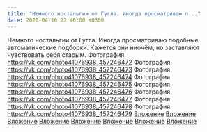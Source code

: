 ```yaml
---
title: "Немного ностальгии от Гугла. Иногда просматриваю п..."
date: 2020-04-16 22:46:00 +0300
---
```


Немного ностальгии от Гугла. Иногда просматриваю подобные автоматические подборки. Кажется они ниочём, но заставляют чувствовать себя старым.
Фотография
<a class="vk-attach" href="https://vk.com/photo41076938_457246472">https://vk.com/photo41076938_457246472</a>
Фотография
<a class="vk-attach" href="https://vk.com/photo41076938_457246473">https://vk.com/photo41076938_457246473</a>
Фотография
<a class="vk-attach" href="https://vk.com/photo41076938_457246474">https://vk.com/photo41076938_457246474</a>
Фотография
<a class="vk-attach" href="https://vk.com/photo41076938_457246475">https://vk.com/photo41076938_457246475</a>
Фотография
<a class="vk-attach" href="https://vk.com/photo41076938_457246476">https://vk.com/photo41076938_457246476</a>
Фотография
<a class="vk-attach" href="https://vk.com/photo41076938_457246477">https://vk.com/photo41076938_457246477</a>
Фотография
<a class="vk-attach" href="https://vk.com/photo41076938_457246478">https://vk.com/photo41076938_457246478</a>
Фотография
<a class="vk-attach" href="https://vk.com/photo41076938_457246479">https://vk.com/photo41076938_457246479</a>
<a class="vk-attach" href="https://vk.com/photo41076938_457246472">Вложение</a>
<a class="vk-attach" href="https://vk.com/photo41076938_457246473">Вложение</a>
<a class="vk-attach" href="https://vk.com/photo41076938_457246474">Вложение</a>
<a class="vk-attach" href="https://vk.com/photo41076938_457246475">Вложение</a>
<a class="vk-attach" href="https://vk.com/photo41076938_457246476">Вложение</a>
<a class="vk-attach" href="https://vk.com/photo41076938_457246477">Вложение</a>
<a class="vk-attach" href="https://vk.com/photo41076938_457246478">Вложение</a>
<a class="vk-attach" href="https://vk.com/photo41076938_457246479">Вложение</a>
